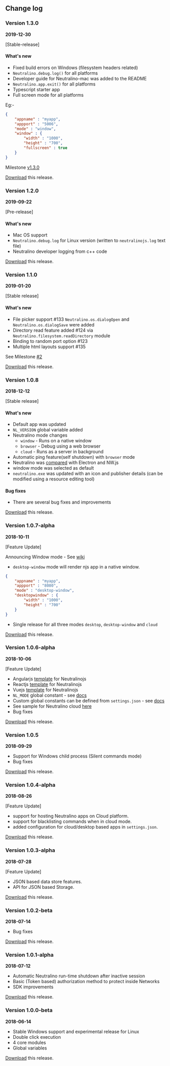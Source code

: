 ## Change log

### Version 1.3.0
**2019-12-30**

[Stable-release]

#### What's new

- Fixed build errors on Windows (filesystem headers related)
- `Neutralino.debug.log()` for all platforms
- Developer guide for Neutralino-mac was added to the README
- `Neutralino.app.exit()` for all platforms 
- Typescript starter app
- Full screen mode for all platforms 

Eg:-

```json
{
    "appname" : "myapp",
    "appport" : "5006",
    "mode" : "window",
    "window" : {
        "width" : "1000",
        "height" : "700",
        "fullscreen" : true
    }
}
```

Milestone [v1.3.0](https://github.com/neutralinojs/neutralinojs/issues?q=is%3Aissue+milestone%3Av1.3.0+is%3Aclosed)

[Download](https://github.com/neutralinojs/neutralinojs/releases/tag/v1.3.0) this release. 

### Version 1.2.0
**2019-09-22**

[Pre-release]

#### What's new

- Mac OS support
- `Neutralino.debug.log` for Linux version (written to `neutralinojs.log` text file)
- Neutralino developer logging from c++ code

[Download](https://github.com/neutralinojs/neutralinojs/releases/tag/v1.2.0) this release. 

### Version 1.1.0
**2019-01-20**

[Stable release]

#### What's new

- File picker support #133 `Neutralino.os.dialogOpen` and `Neutralino.os.dialogSave` were added
- Directory read feature added #124 via `Neutralino.filesystem.readDirectory` module
- Binding to random port option #123 
- Multiple html layouts support #135 

See Milestone  [#2](https://github.com/neutralinojs/neutralinojs/milestone/2)

[Download](https://github.com/neutralinojs/neutralinojs/releases/tag/v1.1.0) this release. 

### Version 1.0.8
**2018-12-12**

[Stable release]

#### What's new

- Default app was updated
- `NL_VERSION` global variable added
- Neutralino mode changes
  - `window` - Runs on a native window
  - `browser` - Debug using a web browser
  - `cloud` - Runs as a server in background
- Automatic ping feature(self shutdown) with `browser` mode
- Neutralino was [compared](https://github.com/neutralinojs/evaluation) with Electron and NW.js
- window mode was selected as default
- `neutralino.exe` was updated with an icon and publisher details (can be modified using a resource editing tool)

#### Bug fixes

- There are several bug fixes and improvements

[Download](https://github.com/neutralinojs/neutralinojs/releases/tag/v1.0.8) this release. 

### Version 1.0.7-alpha
**2018-10-11**

[Feature Update]

Announcing Window mode - See [wiki](https://github.com/neutralinojs/neutralinojs/wiki/Experimental-Window-mode)

- `desktop-window` mode will render njs app in a native window.
```json
{
    "appname" : "myapp",
    "appport" : "8080",
    "mode" : "desktop-window",
    "desktopwindow" : {
        "width" : "1000",
        "height" : "700"
    }
}
```

- Single release for all three modes `desktop`, `desktop-window` and `cloud`

[Download](https://github.com/neutralinojs/neutralinojs/releases/tag/v1.0.7-alpha) this release.

### Version 1.0.6-alpha
**2018-10-06**

[Feature Update]
- Angularjs [template](https://github.com/neutralinojs/neutralinojs-angularjs-template) for Neutralinojs
- Reactjs [template](https://github.com/neutralinojs/neutralinojs-reactjs-template) for Neutralinojs
- Vuejs [template](https://github.com/neutralinojs/neutralinojs-vuejs-template) for Neutralinojs
- `NL_MODE` global constant - see [docs](https://neutralino.js.org/docs/#/gettingstarted/quickstart?id=neutralino-super-globals)
- Custom global constants can be defined from `settings.json` - see [docs](https://neutralino.js.org/docs/#/configuration/settings.json?id=globals)
- See sample for Neutralino cloud [here](https://github.com/neutralinojs/neutralinojs-cloud-samples)
- Bug fixes

[Download](https://github.com/neutralinojs/neutralinojs/releases/tag/v1.0.6-alpha) this release.


### Version 1.0.5
**2018-09-29**

- Support for Windows child process (Silent commands mode)
- Bug fixes

[Download](https://github.com/neutralinojs/neutralinojs/releases/tag/v1.0.5) this release.

### Version 1.0.4-alpha
**2018-08-26**

[Feature Update]
- support for hosting Neutralino apps on Cloud platform.
- support for blacklisting commands when in cloud mode.
- added configuration for cloud/desktop based apps in `settings.json`.

[Download](https://github.com/neutralinojs/neutralinojs/releases/tag/v1.0.4-alpha) this release.

### Version 1.0.3-alpha
**2018-07-28**

[Feature Update]
- JSON based data store features.
- API for JSON based Storage.

[Download](https://github.com/neutralinojs/neutralinojs/releases/tag/v1.0.3-alpha) this release.


### Version 1.0.2-beta
**2018-07-14**

- Bug fixes

[Download](https://github.com/neutralinojs/neutralinojs/releases/tag/v1.0.2-beta) this release.


### Version 1.0.1-alpha
**2018-07-12**

- Automatic Neutralino run-time shutdown after inactive session
- Basic (Token based) authorization method to protect inside Networks
- SDK improvements

[Download](https://github.com/neutralinojs/neutralinojs/releases/tag/v1.0.1-alpha) this release.


### Version 1.0.0-beta
**2018-06-14**

- Stable Windows support and experimental release for Linux
- Double click execution
- 4 core modules
- Global variables

[Download](https://github.com/neutralinojs/neutralinojs/releases/tag/v1.0.0-beta) this release.
